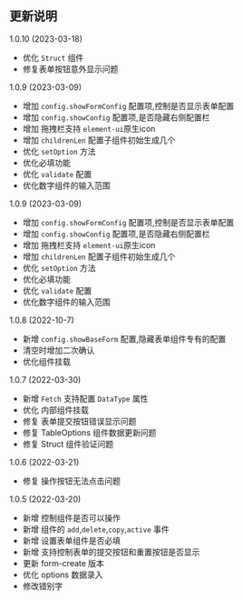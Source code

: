 ## 更新说明

1.0.10 (2023-03-18)
- 优化 `Struct` 组件
- 修复表单按钮意外显示问题

1.0.9 (2023-03-09)
- 增加 `config.showFormConfig` 配置项,控制是否显示表单配置
- 增加 `config.showConfig` 配置项,是否隐藏右侧配置栏
- 增加 拖拽栏支持 `element-ui`原生icon
- 增加 `childrenLen` 配置子组件初始生成几个
- 优化 `setOption` 方法
- 优化必填功能
- 优化 `validate` 配置
- 优化数字组件的输入范围


1.0.9 (2023-03-09)
- 增加 `config.showFormConfig` 配置项,控制是否显示表单配置
- 增加 `config.showConfig` 配置项,是否隐藏右侧配置栏
- 增加 拖拽栏支持 `element-ui`原生icon
- 增加 `childrenLen` 配置子组件初始生成几个
- 优化 `setOption` 方法
- 优化必填功能
- 优化 `validate` 配置
- 优化数字组件的输入范围

1.0.8 (2022-10-7)
- 新增 `config.showBaseForm` 配置,隐藏表单组件专有的配置
- 清空时增加二次确认
- 优化组件挂载

1.0.7 (2022-03-30)

- 新增 `Fetch` 支持配置 `DataType` 属性
- 优化 内部组件挂载
- 修复 表单提交按钮错误显示问题
- 修复 TableOptions 组件数据更新问题
- 修复 Struct 组件验证问题

1.0.6 (2022-03-21)

- 修复 操作按钮无法点击问题

1.0.5 (2022-03-20)

- 新增 控制组件是否可以操作
- 新增 组件的 `add`,`delete`,`copy`,`active` 事件
- 新增 设置表单组件是否必填
- 新增 支持控制表单的提交按钮和重置按钮是否显示
- 更新 form-create 版本
- 优化 options 数据录入
- 修改错别字
